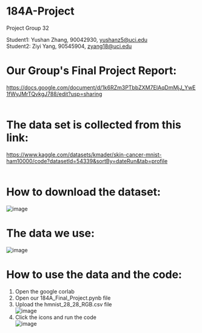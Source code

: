 # 184A-Project
Project Group 32

Student1: Yushan Zhang, 90042930, yushanz5@uci.edu<br />
Student2: Ziyi Yang, 90545904, zyang18@uci.edu<br />

# Our Group's Final Project Report: <br />
https://docs.google.com/document/d/1k6RZm3PTbbZXM7EIAqDmMjJ_YwE1fWyJMrTQvkgJ788/edit?usp=sharing <br/>
<br/>
# The data set is collected from this link:<br />
https://www.kaggle.com/datasets/kmader/skin-cancer-mnist-ham10000/code?datasetId=54339&sortBy=dateRun&tab=profile <br />
<br/>
# How to download the dataset:<br />
![image](https://github.com/YushanZZZZZ/184A-Project/assets/152824323/0dd7e1e9-74c9-4670-8845-f6b2215f278e)
<br/>
# The data we use: <br/>
![image](https://github.com/YushanZZZZZ/184A-Project/assets/152824323/32edf548-41ae-47ea-bc09-844cd2ad8967)
<br/>
# How to use the data and the code:<br/>
1. Open the google corlab<br/>
2. Open our 184A_Final_Project.pynb file<br/>
3. Upload the hmnist_28_28_RGB.csv file<br/> 
   ![image](https://github.com/YushanZZZZZ/184A-Project/assets/152824323/2ae29fbf-c368-4744-af68-79c29b08cc2d)
4. Click the icons and run the code<br/> 
  ![image](https://github.com/YushanZZZZZ/184A-Project/assets/152824323/51719b0e-6598-48b0-9c0d-2034448c3477)
